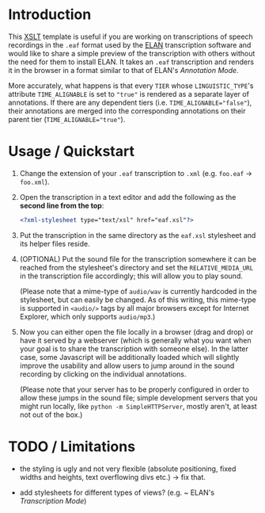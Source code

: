 # Introduction

This [XSLT](http://www.w3schools.com/xsl/) template is useful if you are
working on transcriptions of speech recordings in the `.eaf` format used by the
[ELAN](https://tla.mpi.nl/tools/tla-tools/elan/) transcription software and
would like to share a simple preview of the transcription with others without
the need for them to install ELAN. It takes an `.eaf` transcription and renders
it in the browser in a format similar to that of ELAN's *Annotation Mode*.

More accurately, what happens is that every `TIER` whose `LINGUISTIC_TYPE`'s
attribute `TIME_ALIGNABLE` is set to `"true"` is rendered as a separate layer
of annotations. If there are any dependent tiers (i.e.
`TIME_ALIGNABLE="false"`), their annotations are merged into the corresponding
annotations on their parent tier (`TIME_ALIGNABLE="true"`).

# Usage / Quickstart

1. Change the extension of your `.eaf` transcription to `.xml` (e.g. `foo.eaf`
→ `foo.xml`).

2. Open the transcription in a text editor and add the following as the
**second line from the top**:

    ```xml
    <?xml-stylesheet type="text/xsl" href="eaf.xsl"?>
    ```

3. Put the transcription in the same directory as the `eaf.xsl` stylesheet and
its helper files reside.

4. (OPTIONAL) Put the sound file for the transcription somewhere it can be
reached from the stylesheet's directory and set the `RELATIVE_MEDIA_URL` in the
transcription file accordingly; this will allow you to play sound.

    (Please note that a mime-type of `audio/wav` is currently hardcoded in the
    stylesheet, but can easily be changed. As of this writing, this mime-type
    is supported in `<audio/>` tags by all major browsers except for Internet
    Explorer, which only supports `audio/mp3`.)

5. Now you can either open the file locally in a browser (drag and drop) or
have it served by a webserver (which is generally what you want when your goal
is to share the transcription with someone else). In the latter case, some
Javascript will be additionally loaded which will slightly improve the
usability and allow users to jump around in the sound recording by clicking on
the individual annotations.

    (Please note that your server has to be properly configured in order to
    allow these jumps in the sound file; simple development servers that you
    might run locally, like `python -m SimpleHTTPServer`, mostly aren't, at
    least not out of the box.)

# TODO / Limitations

- the styling is ugly and not very flexible (absolute positioning, fixed widths
and heights, text overflowing divs etc.) →  fix that.

- add stylesheets for different types of views? (e.g. ~ ELAN's *Transcription
Mode*)
